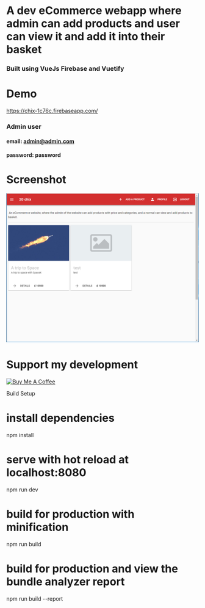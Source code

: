 # A dev eCommerce webapp where admin can add products and user can view it and add it into their basket
### Built using VueJs Firebase and Vuetify
# Demo
https://chix-1c76c.firebaseapp.com/

### Admin user
#### email: admin@admin.com
#### password: password

# Screenshot
![alt text](https://github.com/20chix/eCommerce-Admin-Viewer-in-Vuejs-Firebase-Vuetify/blob/master/src/assets/screenshot.PNG)

# Support my development

<a href="https://www.buymeacoffee.com/fBLkbI8" target="_blank"><img src="https://www.buymeacoffee.com/assets/img/custom_images/yellow_img.png" alt="Buy Me A Coffee" style="height: auto !important;width: auto !important;" ></a>



Build Setup
# install dependencies
npm install

# serve with hot reload at localhost:8080
npm run dev

# build for production with minification
npm run build

# build for production and view the bundle analyzer report
npm run build --report


